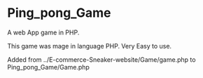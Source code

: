 # Ping_pong_Game
A web App game in PHP.

This game was mage in language PHP. Very Easy to use.

Added from ../E-commerce-Sneaker-website/Game/game.php to Ping_pong_Game/Game.php
